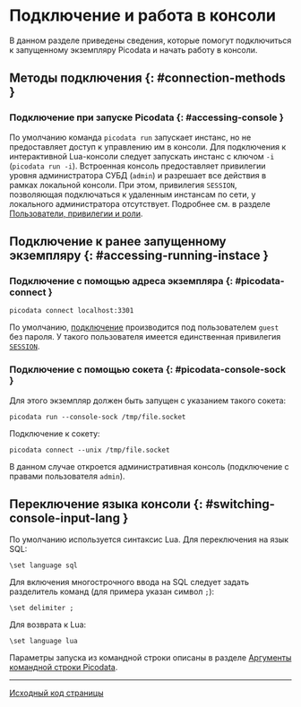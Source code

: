 # Подключение и работа в консоли
В данном разделе приведены сведения, которые помогут подключиться к
запущенному экземпляру Picodata и начать работу в консоли.


## Методы подключения {: #connection-methods }
### Подключение при запуске Picodata {: #accessing-console }

По умолчанию команда `picodata run` запускает инстанс, но не
предоставляет доступ к управлению им в консоли. Для подключения к
интерактивной Lua-консоли следует запускать инстанс с ключом `-i`
(`picodata run -i`). Встроенная консоль предоставляет привилегии уровня
администратора СУБД (`admin`) и разрешает все действия в рамках
локальной консоли. При этом, привилегия `SESSION`, позволяющая
подключаться к удаленным инстансам по сети, у локального администратора
отсутствует. Подробнее см. в разделе [Пользователи, привилегии и
роли](tutorial_users.md).

## Подключение к ранее запущенному экземпляру {: #accessing-running-instace }
### Подключение с помощью адреса экземпляра {: #picodata-connect }

```
picodata connect localhost:3301
```
По умолчанию, [подключение](cli.md#connect-command) производится под
пользователем `guest` без пароля. У такого пользователя имеется
единственная привилегия
[`SESSION`](tutorial_users.md#available-privileges).

### Подключение с помощью сокета {: #picodata-console-sock }
Для этого экземпляр должен быть запущен с указанием такого сокета:
```
picodata run --console-sock /tmp/file.socket
```

Подключение к сокету:
```
picodata connect --unix /tmp/file.socket
```

В данном случае откроется административная консоль (подключение с
правами пользователя `admin`).

## Переключение языка консоли {: #switching-console-input-lang }
По умолчанию используется синтаксис Lua. Для переключения на язык SQL:
```
\set language sql
```
Для включения многострочного ввода на SQL следует задать разделитель команд (для примера указан символ `;`):

```
\set delimiter ;
```

Для возврата к Lua:
```
\set language lua
```

Параметры запуска из командной строки описаны в разделе [Аргументы командной строки Picodata](../cli).


---
[Исходный код страницы](https://git.picodata.io/picodata/picodata/docs/-/blob/main/docs/tutorial_first_steps.md)

